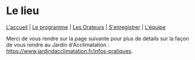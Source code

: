 # Le lieu

[L'accueil](index.html) | [Le programme](schedule.html) | [Les Orateurs](speakers.html) | [S'enregistrer](register.html) | [L'équipe](the-team.html)

Merci de vous rendre sur la page suivante pour plus de détails sur la façon de vous rendre au Jardin d'Acclimatation : https://www.jardindacclimatation.fr/infos-pratiques.